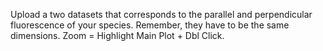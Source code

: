 Upload a two datasets that corresponds to the parallel and perpendicular fluorescence of your species. Remember, they have to be the same dimensions. Zoom = Highlight Main Plot + Dbl Click.

